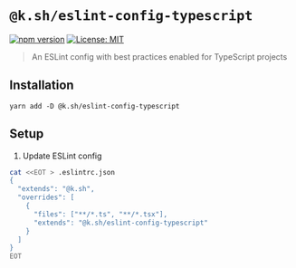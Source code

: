 # `@k.sh/eslint-config-typescript`

[![npm version][package-version-badge]][package-version]
[![License: MIT](https://img.shields.io/badge/license-mit-yellow.svg)](https://opensource.org/licenses/MIT)

> An ESLint config with best practices enabled for TypeScript projects

## Installation

`yarn add -D @k.sh/eslint-config-typescript`

## Setup

1. Update ESLint config

```sh
cat <<EOT > .eslintrc.json
{
  "extends": "@k.sh",
  "overrides": [
    {
      "files": ["**/*.ts", "**/*.tsx"],
      "extends": "@k.sh/eslint-config-typescript"
    }
  ]
}
EOT
```

[package-version-badge]: https://badge.fury.io/js/@k.sh%2Feslint-config.svg
[package-version]: https://www.npmjs.com/package/@k.sh/eslint-config
